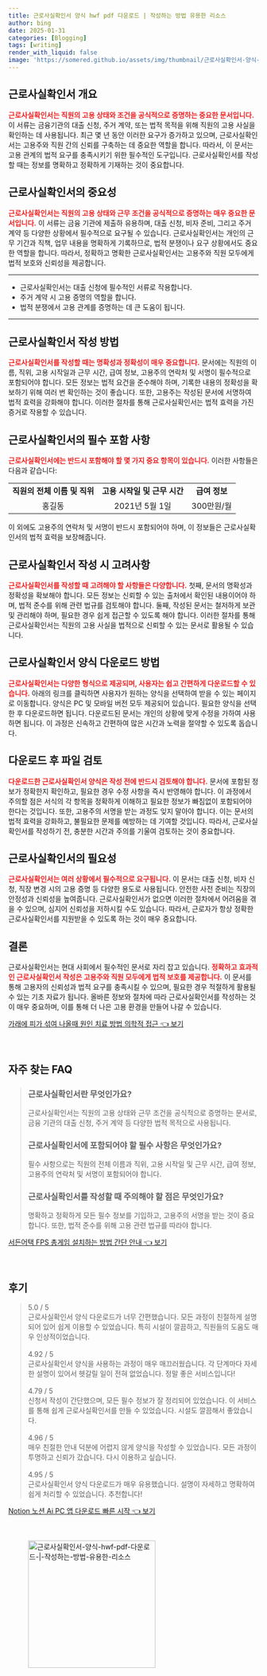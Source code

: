 ```yaml
---
title: 근로사실확인서 양식 hwf pdf 다운로드 | 작성하는 방법 유용한 리소스
author: bing
date: 2025-01-31
categories: [Blogging]
tags: [writing]
render_with_liquid: false
image: 'https://somered.github.io/assets/img/thumbnail/근로사실확인서-양식-hwf-pdf-다운로드-|-작성하는-방법-유용한-리소스.webp'
---
```



<h2 id='근로사실확인서_개요'>근로사실확인서 개요</h2>

<p><b><span style="color: #ee2323;">근로사실확인서는 직원의 고용 상태와 조건을 공식적으로 증명하는 중요한 문서입니다.</span></b> 이 서류는 금융기관의 대출 신청, 주거 계약, 또는 법적 목적을 위해 직원의 고용 사실을 확인하는 데 사용됩니다. 최근 몇 년 동안 이러한 요구가 증가하고 있으며, 근로사실확인서는 고용주와 직원 간의 신뢰를 구축하는 데 중요한 역할을 합니다. 따라서, 이 문서는 고용 관계의 법적 요구를 충족시키기 위한 필수적인 도구입니다. 근로사실확인서를 작성할 때는 정보를 명확하고 정확하게 기재하는 것이 중요합니다.</p>

<h2 id='근로사실확인서_중요성'>근로사실확인서의 중요성</h2>

<p><b><span style="color: #ee2323;">근로사실확인서는 직원의 고용 상태와 근무 조건을 공식적으로 증명하는 매우 중요한 문서입니다.</span></b> 이 서류는 금융 기관에 제출하 유용하며, 대출 신청, 비자 준비, 그리고 주거 계약 등 다양한 상황에서 필수적으로 요구될 수 있습니다. 근로사실확인서는 개인의 근무 기간과 직책, 업무 내용을 명확하게 기록하므로, 법적 분쟁이나 요구 상황에서도 중요한 역할을 합니다. 따라서, 정확하고 명확한 근로사실확인서는 고용주와 직원 모두에게 법적 보호와 신뢰성을 제공합니다.</p>

<hr />

<ul>
    <li>근로사실확인서는 대출 신청에 필수적인 서류로 작용합니다.</li>
    <li>주거 계약 시 고용 증명의 역할을 합니다.</li>
    <li>법적 분쟁에서 고용 관계를 증명하는 데 큰 도움이 됩니다.</li>
</ul>

<hr />

<h2 id='근로사실확인서_작성방법'>근로사실확인서 작성 방법</h2>

<p><b><span style="color: #ee2323;">근로사실확인서를 작성할 때는 명확성과 정확성이 매우 중요합니다.</span></b> 문서에는 직원의 이름, 직위, 고용 시작일과 근무 시간, 급여 정보, 고용주의 연락처 및 서명이 필수적으로 포함되어야 합니다. 모든 정보는 법적 요건을 준수해야 하며, 기록한 내용의 정확성을 확보하기 위해 여러 번 확인하는 것이 좋습니다. 또한, 고용주는 작성된 문서에 서명하여 법적 효력을 강화해야 합니다. 이러한 절차를 통해 근로사실확인서는 법적 효력을 가진 증거로 작용할 수 있습니다.</p>

<h2 id='근로사실확인서_포함사항'>근로사실확인서의 필수 포함 사항</h2>

<p><b><span style="color: #ee2323;">근로사실확인서에는 반드시 포함해야 할 몇 가지 중요 항목이 있습니다.</span></b> 이러한 사항들은 다음과 같습니다:</p>

<table>
    <tr>
        <td style="text-align: center; height: 17px;"><b>직원의 전체 이름 및 직위</b></td>
        <td style="text-align: center; height: 17px;"><b>고용 시작일 및 근무 시간</b></td>
        <td style="text-align: center; height: 17px;"><b>급여 정보</b></td>
    </tr>
    <tr>
        <td style="text-align: center; height: 17px;">홍길동</td>
        <td style="text-align: center; height: 17px;">2021년 5월 1일</td>
        <td style="text-align: center; height: 17px;">300만원/월</td>
    </tr>
</table>

<p>이 외에도 고용주의 연락처 및 서명이 반드시 포함되어야 하며, 이 정보들은 근로사실확인서의 법적 효력을 보장해줍니다.</p>

<h2 id='근로사실확인서_작성시_고려사항'>근로사실확인서 작성 시 고려사항</h2>

<p><b><span style="color: #ee2323;">근로사실확인서를 작성할 때 고려해야 할 사항들은 다양합니다.</span></b> 첫째, 문서의 명확성과 정확성을 확보해야 합니다. 모든 정보는 신뢰할 수 있는 출처에서 확인된 내용이어야 하며, 법적 준수를 위해 관련 법규를 검토해야 합니다. 둘째, 작성된 문서는 철저하게 보관 및 관리해야 하며, 필요한 경우 쉽게 접근할 수 있도록 해야 합니다. 이러한 절차를 통해 근로사실확인서는 직원의 고용 사실을 법적으로 신뢰할 수 있는 문서로 활용될 수 있습니다.</p>

<h2 id='근로사실확인서_다운로드_방법'>근로사실확인서 양식 다운로드 방법</h2>

<p><b><span style="color: #ee2323;">근로사실확인서는 다양한 형식으로 제공되며, 사용자는 쉽고 간편하게 다운로드할 수 있습니다.</span></b> 아래의 링크를 클릭하면 사용자가 원하는 양식을 선택하여 받을 수 있는 페이지로 이동합니다. 양식은 PC 및 모바일 버전 모두 제공되어 있습니다. 필요한 양식을 선택한 후 다운로드하면 됩니다. 다운로드된 문서는 개인의 상황에 맞게 수정을 가하여 사용하면 됩니다. 이 과정은 신속하고 간편하여 많은 시간과 노력을 절약할 수 있도록 돕습니다.</p>

<h2 id='근로사실확인서_검토후_작성'>다운로드 후 파일 검토</h2>

<p><b><span style="color: #ee2323;">다운로드한 근로사실확인서 양식은 작성 전에 반드시 검토해야 합니다.</span></b> 문서에 포함된 정보가 정확한지 확인하고, 필요한 경우 수정 사항을 즉시 반영해야 합니다. 이 과정에서 주의할 점은 서식의 각 항목을 정확하게 이해하고 필요한 정보가 빠짐없이 포함되어야 한다는 것입니다. 또한, 고용주의 서명을 받는 과정도 잊지 말아야 합니다. 이는 문서의 법적 효력을 강화하고, 불필요한 문제를 예방하는 데 기여할 것입니다. 따라서, 근로사실확인서를 작성하기 전, 충분한 시간과 주의를 기울여 검토하는 것이 중요합니다.</p>

<h2 id='근로사실확인서_필요성'>근로사실확인서의 필요성</h2>

<p><b><span style="color: #ee2323;">근로사실확인서는 여러 상황에서 필수적으로 요구됩니다.</span></b> 이 문서는 대출 신청, 비자 신청, 직장 변경 시의 고용 증명 등 다양한 용도로 사용됩니다. 안전한 사전 준비는 직장의 안정성과 신뢰성을 높여줍니다. 근로사실확인서가 없으면 이러한 절차에서 어려움을 겪을 수 있으며, 심지어 신뢰성을 저하시킬 수도 있습니다. 따라서, 근로자가 항상 정확한 근로사실확인서를 지원받을 수 있도록 하는 것이 매우 중요합니다.</p>

<h2 id='결론'>결론</h2>

<p>근로사실확인서는 현대 사회에서 필수적인 문서로 자리 잡고 있습니다. <b><span style="color: #ee2323;">정확하고 효과적인 근로사실확인서 작성은 고용주와 직원 모두에게 법적 보호를 제공합니다.</span></b> 이 문서를 통해 고용자의 신뢰성과 법적 요구를 충족시킬 수 있으며, 필요한 경우 적절하게 활용될 수 있는 기초 자료가 됩니다. 올바른 정보와 절차에 따라 근로사실확인서를 작성하는 것이 매우 중요하며, 이를 통해 더 나은 고용 환경을 만들어 나갈 수 있습니다.</p>


<p><a class="click-button" title="가래에 피가 섞여 나올때 원인 치료 방법 의학적 접근" href="https://somered.github.io/posts/%EA%B0%80%EB%9E%98%EC%97%90-%ED%94%BC%EA%B0%80-%EC%84%9E%EC%97%AC-%EB%82%98%EC%98%AC%EB%95%8C-%EC%9B%90%EC%9D%B8-%EC%B9%98%EB%A3%8C-%EB%B0%A9%EB%B2%95-%EC%9D%98%ED%95%99%EC%A0%81-%EC%A0%91%EA%B7%BC/" rel="dofollow">가래에 피가 섞여 나올때 원인 치료 방법 의학적 접근 👈 보기</a></p><br>
<h2 id='자주_찾는_FAQ'>자주 찾는 FAQ</h2>
<div itemscope="" itemtype="https://schema.org/FAQPage"> 
<blockquote> 
<div itemscope="" itemprop="mainEntity" itemtype="https://schema.org/Question"> 
<h3 itemprop="name">근로사실확인서란 무엇인가요?</h3> 
<div itemscope="" itemprop="acceptedAnswer" itemtype="https://schema.org/Answer"> 
<span itemprop="text"> 
<p>근로사실확인서는 직원의 고용 상태와 근무 조건을 공식적으로 증명하는 문서로, 금융 기관의 대출 신청, 주거 계약 등 다양한 법적 목적으로 사용됩니다.</p> 
</span> 
</div> 
</div> 
<div itemscope="" itemprop="mainEntity" itemtype="https://schema.org/Question"> 
<h3 itemprop="name">근로사실확인서에 포함되어야 할 필수 사항은 무엇인가요?</h3> 
<div itemscope="" itemprop="acceptedAnswer" itemtype="https://schema.org/Answer"> 
<span itemprop="text"> 
<p>필수 사항으로는 직원의 전체 이름과 직위, 고용 시작일 및 근무 시간, 급여 정보, 고용주의 연락처 및 서명이 포함되어야 합니다.</p> 
</span> 
</div> 
</div> 
<div itemscope="" itemprop="mainEntity" itemtype="https://schema.org/Question"> 
<h3 itemprop="name">근로사실확인서를 작성할 때 주의해야 할 점은 무엇인가요?</h3> 
<div itemscope="" itemprop="acceptedAnswer" itemtype="https://schema.org/Answer"> 
<span itemprop="text"> 
<p>명확하고 정확하게 모든 필수 정보를 기입하고, 고용주의 서명을 받는 것이 중요합니다. 또한, 법적 준수를 위해 고용 관련 법규를 따라야 합니다.</p> 
</span> 
</div> 
</div> 
</blockquote> 
</div>
<p><a class="click-button" title="서든어택 FPS 총게임 설치하는 방법 간단 안내" href="https://somered.github.io/posts/%EC%84%9C%EB%93%A0%EC%96%B4%ED%83%9D-FPS-%EC%B4%9D%EA%B2%8C%EC%9E%84-%EC%84%A4%EC%B9%98%ED%95%98%EB%8A%94-%EB%B0%A9%EB%B2%95-%EA%B0%84%EB%8B%A8-%EC%95%88%EB%82%B4/" rel="dofollow">서든어택 FPS 총게임 설치하는 방법 간단 안내 👈 보기</a></p><br>
<h2 id='후기'>후기</h2>
<div itemscope itemtype="https://schema.org/Product">
  <blockquote>
  <div itemprop="review" itemscope itemtype="https://schema.org/Review">
      <div itemprop="reviewRating" itemscope itemtype="https://schema.org/Rating"> <span itemprop="ratingValue">5.0</span> / <span itemprop="bestRating">5</span> </div>
      <span itemprop="reviewBody">근로사실확인서 양식 다운로드가 너무 간편했습니다. 모든 과정이 친절하게 설명되어 있어 쉽게 이용할 수 있었습니다. 특히 시설이 깔끔하고, 직원들의 도움도 매우 인상적이었습니다.</span>
  </div>
  <br>
  <div itemprop="review" itemscope itemtype="https://schema.org/Review">
      <div itemprop="reviewRating" itemscope itemtype="https://schema.org/Rating"> <span itemprop="ratingValue">4.92</span> / <span itemprop="bestRating">5</span> </div>
      <span itemprop="reviewBody">근로사실확인서 양식을 사용하는 과정이 매우 매끄러웠습니다. 각 단계마다 자세한 설명이 있어서 헷갈릴 일이 전혀 없었습니다. 정말 좋은 서비스입니다!</span>
  </div>
  <br>
  <div itemprop="review" itemscope itemtype="https://schema.org/Review">
      <div itemprop="reviewRating" itemscope itemtype="https://schema.org/Rating"> <span itemprop="ratingValue">4.79</span> / <span itemprop="bestRating">5</span> </div>
      <span itemprop="reviewBody">신청서 작성이 간단했으며, 모든 필수 정보가 잘 정리되어 있었습니다. 이 서비스를 통해 쉽게 근로사실확인서를 만들 수 있었습니다. 시설도 깔끔해서 좋았습니다.</span>
  </div>
  <br>
  <div itemprop="review" itemscope itemtype="https://schema.org/Review">
      <div itemprop="reviewRating" itemscope itemtype="https://schema.org/Rating"> <span itemprop="ratingValue">4.96</span> / <span itemprop="bestRating">5</span> </div>
      <span itemprop="reviewBody">매우 친절한 안내 덕분에 어렵지 않게 양식을 작성할 수 있었습니다. 모든 과정이 투명하고 신뢰가 갔습니다. 다시 이용하고 싶습니다.</span>
  </div>
  <br>
  <div itemprop="review" itemscope itemtype="https://schema.org/Review">
      <div itemprop="reviewRating" itemscope itemtype="https://schema.org/Rating"> <span itemprop="ratingValue">4.95</span> / <span itemprop="bestRating">5</span> </div>
      <span itemprop="reviewBody">근로사실확인서 양식 다운로드가 매우 유용했습니다. 설명이 자세하고 명확하여 쉽게 처리할 수 있었습니다. 추천합니다!</span>
  </div>
  </blockquote>
</div>
<p><a class="click-button" title="Notion 노션 Ai PC 앱 다운로드 빠른 시작" href="https://somered.github.io/posts/Notion-%EB%85%B8%EC%85%98-Ai-PC-%EC%95%B1-%EB%8B%A4%EC%9A%B4%EB%A1%9C%EB%93%9C-%EB%B9%A0%EB%A5%B8-%EC%8B%9C%EC%9E%91/" rel="dofollow">Notion 노션 Ai PC 앱 다운로드 빠른 시작 👈 보기</a></p><br>
<figure class="image"><img src="https://somered.github.io/assets/img/thumbnail/근로사실확인서-양식-hwf-pdf-다운로드-|-작성하는-방법-유용한-리소스.webp" alt="근로사실확인서-양식-hwf-pdf-다운로드-|-작성하는-방법-유용한-리소스" width="256" height="256"></figure>